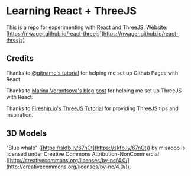 # Learning React + ThreeJS

This is a repo for experimenting with React and ThreeJS. Website: [https://nwager.github.io/react-threejs](https://nwager.github.io/react-threejs)

## Credits

Thanks to [@gitname's tutorial](https://github.com/gitname/react-gh-pages) for helping me set up Github Pages with React.

Thanks to [Marina Vorontsova's blog post](https://blog.bitsrc.io/starting-with-react-16-and-three-js-in-5-minutes-3079b8829817) for helping me set up ThreeJS with React.

Thanks to [Fireship.io's ThreeJS Tutorial](https://youtu.be/Q7AOvWpIVHU) for providing ThreeJS tips and inspiration.

## 3D Models

"Blue whale" ([https://skfb.ly/67nCt](https://skfb.ly/67nCt)) by misaooo is licensed under Creative Commons Attribution-NonCommercial ([http://creativecommons.org/licenses/by-nc/4.0/](http://creativecommons.org/licenses/by-nc/4.0/)).
